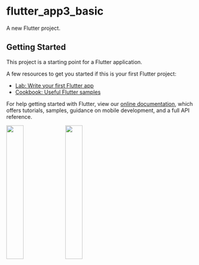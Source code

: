 # flutter_app3_basic

A new Flutter project.

## Getting Started

This project is a starting point for a Flutter application.

A few resources to get you started if this is your first Flutter project:

- [Lab: Write your first Flutter app](https://flutter.dev/docs/get-started/codelab)
- [Cookbook: Useful Flutter samples](https://flutter.dev/docs/cookbook)

For help getting started with Flutter, view our
[online documentation](https://flutter.dev/docs), which offers tutorials,
samples, guidance on mobile development, and a full API reference.

<img src ="https://user-images.githubusercontent.com/30012769/88565519-ed99bc00-d05e-11ea-8ded-433b1fd009ea.png" width=30%>
<img src ="https://user-images.githubusercontent.com/30012769/88565527-eecae900-d05e-11ea-9218-390a3385b46d.png" width=30%>
